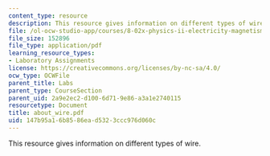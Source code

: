 ```yaml
---
content_type: resource
description: This resource gives information on different types of wire.
file: /ol-ocw-studio-app/courses/8-02x-physics-ii-electricity-magnetism-with-an-experimental-focus-spring-2005/147b95a16b8586ead5323ccc976d060c_about_wire.pdf
file_size: 152896
file_type: application/pdf
learning_resource_types:
- Laboratory Assignments
license: https://creativecommons.org/licenses/by-nc-sa/4.0/
ocw_type: OCWFile
parent_title: Labs
parent_type: CourseSection
parent_uid: 2a9e2ec2-d100-6d71-9e86-a3a1e2740115
resourcetype: Document
title: about_wire.pdf
uid: 147b95a1-6b85-86ea-d532-3ccc976d060c
---
```

This resource gives information on different types of wire.